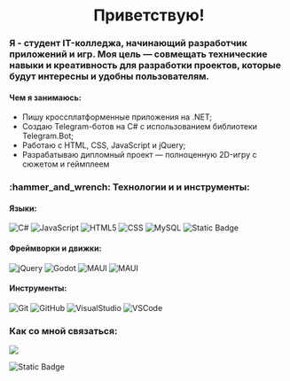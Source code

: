 <h1 id="header" align="center">
  Приветствую!
</h1>

<h3 id="header">
 Я - студент IT-колледжа, начинающий разработчик приложений и игр. 
Моя цель — совмещать технические навыки и креативность для разработки проектов, которые будут интересны и удобны пользователям.
</h3>

<h4 id="header">Чем я занимаюсь:</h4>

- Пишу кроссплатформенные приложения на .NET;
- Создаю Telegram-ботов на C# с использованием библиотеки Telegram.Bot;
- Работаю с HTML, CSS, JavaScript и jQuery;
- Разрабатываю дипломный проект — полноценную 2D-игру с сюжетом и геймплеем

<h3 id="header">:hammer_and_wrench: Технологии и и инструменты:</h3>

<h4>Языки:</h4>

![C#](https://img.shields.io/badge/C%23-purple)
![JavaScript](https://img.shields.io/badge/JavaScript-yellow?logo=javascript)
![HTML5](https://img.shields.io/badge/HTML-orange?logo=html5)
![CSS](https://img.shields.io/badge/CSS-green?logo=css)
![MySQL](https://img.shields.io/badge/MySQL-lightblue?logo=mysql)
![Static Badge](https://img.shields.io/badge/SQL_Server-blue)
<h4>Фреймворки и движки:</h4>

![jQuery](https://img.shields.io/badge/jQuery-orange?logo=jquery)
![Godot](https://img.shields.io/badge/Godot_Engine_4-blue?logo=godotengine&logoColor=white)
![MAUI](https://img.shields.io/badge/MAUI-purple?logo=dotnet)
![MAUI](https://img.shields.io/badge/Avalonia-purple?logo=dotnet)

<h4>Инструменты:</h4>

![Git](https://img.shields.io/badge/Git-black?logo=git)
![GitHub](https://img.shields.io/badge/GitHub-black?logo=github)
![VisualStudio](https://img.shields.io/badge/Visual%20Studio-pink)
![VSCode](https://img.shields.io/badge/VS_Code-blue)

<h3 id="header">Как со мной связаться:</h3>
<a href="https://t.me/mr_ukuleo"><img src="https://img.shields.io/badge/Telegram-blue?logo=telegram&logoColor=white"></a>

![Static Badge](https://img.shields.io/badge/GMAIL-baronfontarkio%40gmail.com-darkgrey?logo=gmail)

